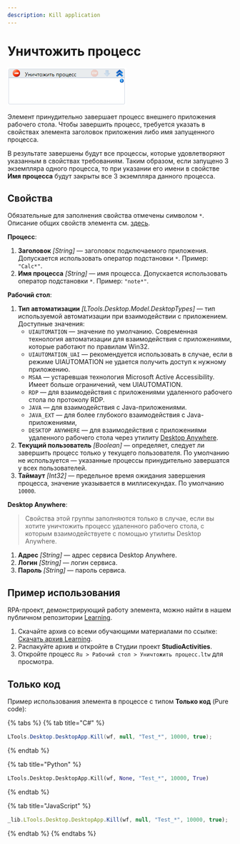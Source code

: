 ```yaml
---
description: Kill application
---
```


# Уничтожить процесс

![](<../../../.gitbook/assets/image (182).png>)

Элемент принудительно завершает процесс внешнего приложения рабочего стола. Чтобы завершить процесс, требуется указать в свойствах элемента заголовок приложения либо имя запущенного процесса.

В результате завершены будут все процессы, которые удовлетворяют указанным в свойствах требованиям. Таким образом, если запущено 3 экземпляра одного процесса, то при указании его имени в свойстве **Имя процесса** будут закрыты все 3 экземпляра данного процесса.  


## Свойства
Обязательные для заполнения свойства отмечены символом `*`. Описание общих свойств элемента см. [здесь](https://docs.primo-rpa.ru/primo-rpa/primo-studio/process/elements#svoistva-elementa).

**Процесс**:

1. **Заголовок** *[String]* — заголовок подключаемого приложения. Допускается использовать оператор подстановки `*`. Пример: `"Calc*"`.
1. **Имя процесса** *[String]* — имя процесса. Допускается использовать оператор подстановки `*`. Пример: `"note*"`.


**Рабочий стол**:

1. **Тип автоматизации** *[LTools.Desktop.Model.DesktopTypes]* — тип используемой автоматизации при взаимодействии с приложением. Доступные значения:
   * `UIAUTOMATION` — значение по умолчанию. Современная технология автоматизации для взаимодействия с приложениями, которые работают по правилам Win32.
   * `UIAUTOMATION_UAI` — рекомендуется использовать в случае, если в режиме UIAUTOMATION не удается получить доступ к нужному приложению.
   * `MSAA` — устаревшая технология Microsoft Active Accessibility. Имеет больше ограничений, чем UIAUTOMATION. 
   * `RDP` — для взаимодействия с приложениями удаленного рабочего стола по протоколу RDP.
   * `JAVA` — для взаимодействия с Java-приложениями.
   * `JAVA_EXT` — для более глубокого взаимодействия с Java-приложениями, 
   * `DESKTOP ANYWHERE` — для взаимодействия с приложениями удаленного рабочего стола через утилиту [Desktop Anywhere](https://docs.primo-rpa.ru/primo-rpa/primo-rpa-studio/tools/desktop-anywhere).
1. **Текущий пользователь** *[Boolean]* — определяет, следует ли завершить процесс только у текущего пользователя. По умолчанию не используется — указанные процессы принудительно завершатся у всех пользователей.
1. **Таймаут** *[Int32]* — предельное время ожидания завершения процесса, значение указывается в миллисекундах. По умолчанию `10000`.


**Desktop Anywhere**:

> Свойства этой группы заполняются только в случае, если вы хотите уничтожить процесс удаленного рабочего стола, с которым взаимодействуете с помощью утилиты Desktop Anywhere. 

1. **Адрес** *[String]* — адрес сервиса Desktop Anywhere.
1. **Логин** *[String]* — логин сервиса.
1. **Пароль** *[String]* — пароль сервиса.




## Пример использования

RPA-проект, демонстрирующий работу элемента, можно найти в нашем публичном репозитории [Learning](https://github.com/PrimoRPA/Learning).

1. Скачайте архив со всеми обучающими материалами по ссылке: [Скачать архив Learning](https://github.com/PrimoRPA/Learning/archive/refs/heads/master.zip).
2. Распакуйте архив и откройте в Студии проект **StudioActivities**.
3. Откройте процесс `Ru > Рабочий стол > Уничтожить процесс.ltw` для просмотра.


## Только код

Пример использования элемента в процессе с типом **Только код** (Pure code):


{% tabs %}
{% tab title="C#" %}
```csharp
LTools.Desktop.DesktopApp.Kill(wf, null, "Test_*", 10000, true);
```
{% endtab %}

{% tab title="Python" %}
```python
LTools.Desktop.DesktopApp.Kill(wf, None, "Test_*", 10000, True)
```
{% endtab %}

{% tab title="JavaScript" %}
```javascript
_lib.LTools.Desktop.DesktopApp.Kill(wf, null, "Test_*", 10000, true);
```
{% endtab %}
{% endtabs %}
